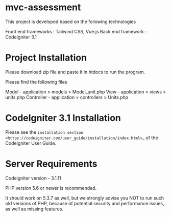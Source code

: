 # mvc-assessment

This project is developed based on the following technologies

Front end frameworks : Tailwind CSS, Vue.js
Back end framework : CodeIgniter 3.1



# Project Installation


Please download zip file and paste it in htdocs to run the program. 


Please find the following files

Model - application > models > Model_unit.php
View - application > views > units.php
Controller - application > controllers > Units.php






# CodeIgniter 3.1 Installation


Please see the `installation section <https://codeigniter.com/user_guide/installation/index.html>`_
of the CodeIgniter User Guide.






# Server Requirements


Codeigniter version - 3.1.11

PHP version 5.6 or newer is recommended.

It should work on 5.3.7 as well, but we strongly advise you NOT to run such old versions of PHP, because of potential security and performance issues, as well as missing features.


